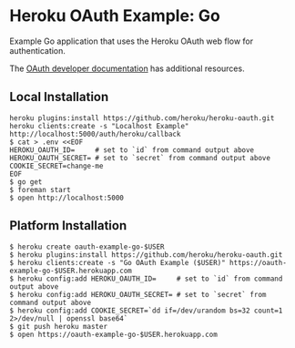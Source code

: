 # Heroku OAuth Example: Go

Example Go application that uses the Heroku OAuth web flow for authentication.

The [OAuth developer documentation](https://devcenter.heroku.com/articles/oauth?preview=1) has additional resources.

## Local Installation

```
heroku plugins:install https://github.com/heroku/heroku-oauth.git
heroku clients:create -s "Localhost Example" http://localhost:5000/auth/heroku/callback
$ cat > .env <<EOF
HEROKU_OAUTH_ID=     # set to `id` from command output above
HEROKU_OAUTH_SECRET= # set to `secret` from command output above
COOKIE_SECRET=change-me
EOF
$ go get
$ foreman start
$ open http://localhost:5000
```

## Platform Installation

```
$ heroku create oauth-example-go-$USER
$ heroku plugins:install https://github.com/heroku/heroku-oauth.git
$ heroku clients:create -s "Go OAuth Example ($USER)" https://oauth-example-go-$USER.herokuapp.com
$ heroku config:add HEROKU_OAUTH_ID=     # set to `id` from command output above
$ heroku config:add HEROKU_OAUTH_SECRET= # set to `secret` from command output above
$ heroku config:add COOKIE_SECRET=`dd if=/dev/urandom bs=32 count=1 2>/dev/null | openssl base64`
$ git push heroku master
$ open https://oauth-example-go-$USER.herokuapp.com
```
